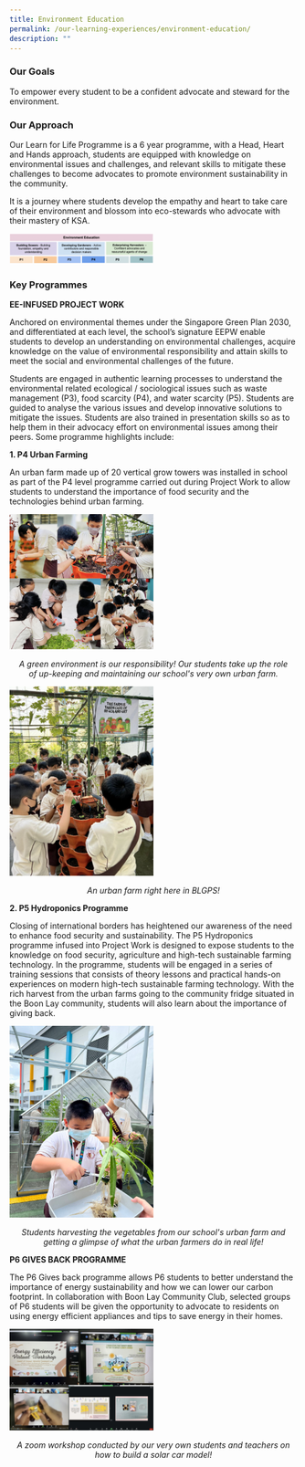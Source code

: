 ```yaml
---
title: Environment Education
permalink: /our-learning-experiences/environment-education/
description: ""
---
```

### Our Goals

To empower every student to be a confident advocate and steward for the environment.

### Our Approach

Our Learn for Life Programme is a 6 year programme, with a Head, Heart and Hands approach, students are equipped with knowledge on environmental issues and challenges, and relevant skills to mitigate these challenges to become advocates to promote environment sustainability in the community.

It is a journey where students develop the empathy and heart to take care of their environment and blossom into eco-stewards who advocate with their mastery of KSA.

<img src="/images/EE1.png" 
     style="width:50%">
		 
### Key Programmes

**EE-INFUSED PROJECT WORK**  

Anchored on environmental themes under the Singapore Green Plan 2030, and differentiated at each level, the school’s signature EEPW enable students to develop an understanding on environmental challenges, acquire knowledge on the value of environmental responsibility and attain skills to meet the social and environmental challenges of the future.

Students are engaged in authentic learning processes to understand the environmental related ecological / sociological issues such as waste management (P3), food scarcity (P4), and water scarcity (P5). Students are guided to analyse the various issues and develop innovative solutions to mitigate the issues. Students are also trained in presentation skills so as to help them in their advocacy effort on environmental issues among their peers. Some programme highlights include:

**1. P4 Urban Farming**

An urban farm made up of 20 vertical grow towers was installed in school as part of the P4 level programme carried out during Project Work to allow students to understand the importance of food security and the technologies behind urban farming.

<img src="/images/urban%20farming%201.png" 
     style="width:50%">
<center><i>A green environment is our responsibility! Our students take up the role of up-keeping and maintaining our school's very own urban farm.</i></center>

<img src="/images/urban%20farming%202.png" 
     style="width:50%">
<center><i>An urban farm right here in BLGPS!</i></center>

**2. P5 Hydroponics Programme**

Closing of international borders has heightened our awareness of the need to enhance food security and sustainability. The P5 Hydroponics programme infused into Project Work is designed to expose students to the knowledge on food security, agriculture and high-tech sustainable farming technology. In the programme, students will be engaged in a series of training sessions that consists of theory lessons and practical hands-on experiences on modern high-tech sustainable farming technology. With the rich harvest from the urban farms going to the community fridge situated in the Boon Lay community, students will also learn about the importance of giving back.

<img src="/images/EE9.jpg" 
     style="width:50%">
<center><i>Students harvesting the vegetables from our school's urban farm and getting a glimpse of what the urban farmers do in real life!</i></center>

**P6 GIVES BACK PROGRAMME**  

The P6 Gives back programme allows P6 students to better understand the importance of energy sustainability and how we can lower our carbon footprint. In collaboration with Boon Lay Community Club, selected groups of P6 students will be given the opportunity to advocate to residents on using energy efficient appliances and tips to save energy in their homes.

<img src="/images/gives%20back%20programme%201.png" 
     style="width:50%">
<center><i>A zoom workshop conducted by our very own students and teachers on how to build a solar car model!</i></center>